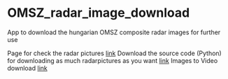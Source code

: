 # OMSZ_radar_image_download
App to download the hungarian OMSZ composite radar images for further use

Page for check the radar pictures [link](./radar.html)
Download the source code (Python) for downloading as much radarpictures as you want [link](./) 
Images to Video download [link](https://download.cnet.com/Images-to-video/3000-2192_4-75936368.html)